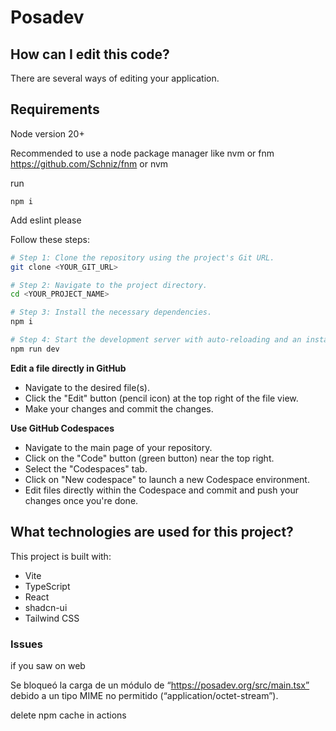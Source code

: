 # Posadev

## How can I edit this code?

There are several ways of editing your application.

## Requirements

Node version 20+

Recommended to use a node package manager like nvm or fnm https://github.com/Schniz/fnm or nvm

run 
```
npm i
```

Add eslint please

Follow these steps:

```sh
# Step 1: Clone the repository using the project's Git URL.
git clone <YOUR_GIT_URL>

# Step 2: Navigate to the project directory.
cd <YOUR_PROJECT_NAME>

# Step 3: Install the necessary dependencies.
npm i

# Step 4: Start the development server with auto-reloading and an instant preview.
npm run dev
```

**Edit a file directly in GitHub**

- Navigate to the desired file(s).
- Click the "Edit" button (pencil icon) at the top right of the file view.
- Make your changes and commit the changes.

**Use GitHub Codespaces**

- Navigate to the main page of your repository.
- Click on the "Code" button (green button) near the top right.
- Select the "Codespaces" tab.
- Click on "New codespace" to launch a new Codespace environment.
- Edit files directly within the Codespace and commit and push your changes once you're done.

## What technologies are used for this project?

This project is built with:

- Vite
- TypeScript
- React
- shadcn-ui
- Tailwind CSS

### Issues

if you saw on web

Se bloqueó la carga de un módulo de “https://posadev.org/src/main.tsx” debido a un tipo MIME no permitido (“application/octet-stream”).

delete npm cache in actions

